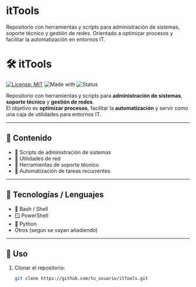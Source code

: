 # itTools
Repositorio con herramientas y scripts para administración de sistemas, soporte técnico y gestión de redes. Orientado a optimizar procesos y facilitar la automatización en entornos IT.




# 🛠️ itTools

[![License: MIT](https://img.shields.io/badge/License-MIT-green.svg)](LICENSE)
![Made with](https://img.shields.io/badge/Made%20with-Bash%20%7C%20Python%20%7C%20PowerShell-blue.svg)
![Status](https://img.shields.io/badge/Status-Active-success.svg)

Repositorio con herramientas y scripts para **administración de sistemas**, **soporte técnico** y **gestión de redes**.  
El objetivo es **optimizar procesos**, facilitar la **automatización** y servir como una caja de utilidades para entornos IT.

---

## 📂 Contenido

- 🔹 Scripts de administración de sistemas  
- 🔹 Utilidades de red  
- 🔹 Herramientas de soporte técnico  
- 🔹 Automatización de tareas recurrentes  

---

## 🚀 Tecnologías / Lenguajes

- 🐧 Bash / Shell  
- 🪟 PowerShell  
- 🐍 Python  
- Otros (según se vayan añadiendo)  

---

## 📖 Uso

1. Clonar el repositorio:
   ```bash
   git clone https://github.com/tu_usuario/itTools.git
